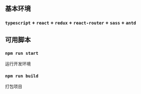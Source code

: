 ## 基本环境

### `typescript` + `react` + `redux` + `react-router` + `sass` + `antd`

## 可用脚本

### `npm run start`

运行开发环境

### `npm run build`

打包项目
